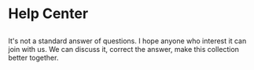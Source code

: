 # Help Center


##
It's not a standard answer of questions. I hope anyone who interest it can join with us. We can discuss it, correct the answer, make this collection better together.

